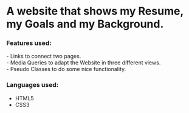 <H1> A website that shows my Resume, my Goals and my Background. </h1>

<h3> Features used: </h3>
- Links to connect two pages. <br>
- Media Queries to adapt the Website in three different views. <br>
- Pseudo Classes to do some nice functionality. <br>

<h3> Languages used: </h3>
<ul>
  <li> HTML5 </li>
  <li> CSS3 </li>
</ul>

